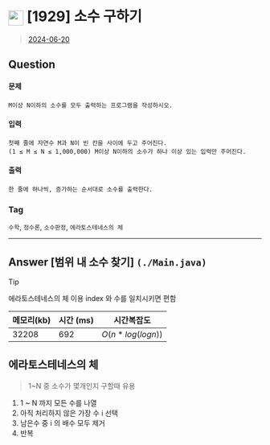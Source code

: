 # <img src="https://d2gd6pc034wcta.cloudfront.net/tier/8.svg" width="30" height="30" style="vertical-align: middle;"/> [1929] 소수 구하기
> [2024-06-20](https://www.acmicpc.net/problem/1929)

## Question
#### 문제
``` 
M이상 N이하의 소수를 모두 출력하는 프로그램을 작성하시오.
```
#### 입력
```
첫째 줄에 자연수 M과 N이 빈 칸을 사이에 두고 주어진다. 
(1 ≤ M ≤ N ≤ 1,000,000) M이상 N이하의 소수가 하나 이상 있는 입력만 주어진다.
```
#### 출력
```
한 줄에 하나씩, 증가하는 순서대로 소수를 출력한다.
```
### Tag
`수학`, `정수론`, `소수판정`, `에라토스테네스의 체`

--- 

## Answer [범위 내 소수 찾기] `(./Main.java)`
> [!tip] 
> 에라토스테네스의 체 이용
> index 와 수를 일치시키면 편함


| 메모리(kb) | 시간  (ms) | 시간복잡도 |
|---------|----------|-------|
| 32208   | 692       | $O(n * log(log n))$    |


## 에라토스테네스의 체
> 1~N 중 소수가 몇개인지 구할때 유용

1. 1 ~ N 까지 모든 수를 나열
2. 아직 처리하지 않은 가장 수 i 선택
3. 남은수 중 i 의 배수 모두 제거
4. 반복
